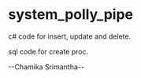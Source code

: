 # system_polly_pipe

c# code for insert, update and delete.

sql code for create proc.

--Chamika Srimantha--
